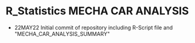 # R_Statistics MECHA CAR ANALYSIS

* 22MAY22
Initial commit of repository including R-Script file and "MECHA_CAR_ANALYSIS_SUMMARY"

